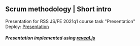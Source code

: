 ## Scrum methodology | Short intro

Presentation for RSS JS/FE 2021q1 course task "Presentation"  
Deploy: [Presentation](https://eugene-smirnov.github.io/scrum-intro/)

##### Presentation implemented using [reveal.js](https://github.com/hakimel/reveal.js)
